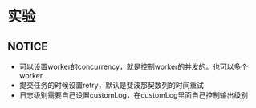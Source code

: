 # 实验

## NOTICE
 - 可以设置worker的concurrency，就是控制worker的并发的。也可以多个worker
 - 提交任务的时候设置retry，默认是斐波那契数列的时间重试
 - 日志级别需要自己设置customLog，在customLog里面自己控制输出级别

